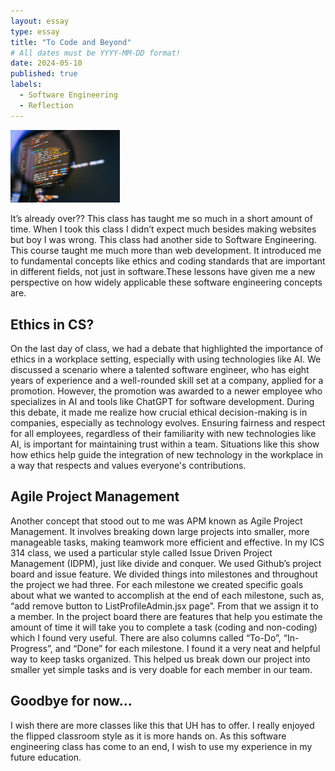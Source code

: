 ```yaml
---
layout: essay
type: essay
title: "To Code and Beyond"
# All dates must be YYYY-MM-DD format!
date: 2024-05-10
published: true
labels:
  - Software Engineering
  - Reflection
---
```


<img width="175px"
    class="rounded float-start pe-4"
        src="../img/code.jpg" >

It’s already over??  This class has taught me so much in a short amount of time. When I took this class I didn’t expect much besides making websites but boy I was wrong. This class had another side to Software Engineering. This course taught me much more than web development. It introduced me to fundamental concepts like ethics and coding standards that are important in different fields, not just in software.These lessons have given me a new perspective on how widely applicable these software engineering concepts are.

## Ethics in CS?

On the last day of class, we had a debate that highlighted the importance of ethics in a workplace setting, especially with using technologies like AI. We discussed a scenario where a talented software engineer, who has eight years of experience and a well-rounded skill set at a company, applied for a promotion. However, the promotion was awarded to a newer employee who specializes in AI and tools like ChatGPT for software development. During this debate, it made me realize how crucial ethical decision-making is in companies, especially as technology evolves. Ensuring fairness and respect for all employees, regardless of their familiarity with new technologies like AI, is important for maintaining trust within a team. Situations like this show how ethics help guide the integration of new technology in the workplace in a way that respects and values everyone's contributions.

## Agile Project Management

Another concept that stood out to me was APM known as Agile Project Management. It involves breaking down large projects into smaller, more manageable tasks, making teamwork more efficient and effective. In my ICS 314 class, we used a particular style called Issue Driven Project Management (IDPM), just like divide and conquer. We used Github’s project board and issue feature. We divided things into milestones and throughout the project we had three. For each milestone we created specific goals about what we wanted to accomplish at the end of each milestone, such as, “add remove button to ListProfileAdmin.jsx page”. From that we assign it to a member. In the project board there are features that help you estimate the amount of time it will take you to complete a task (coding and non-coding) which I found very useful. There are also columns called “To-Do”, “In-Progress”, and “Done” for each milestone. I found it a very neat and helpful way to keep tasks organized. This helped us break down our project into smaller yet simple tasks and is very doable for each member in our team.

## Goodbye for now...

I wish there are more classes like this that UH has to offer. I really enjoyed the flipped classroom style as it is more hands on. As this software engineering class has come to an end, I wish to use my experience in my future education.
